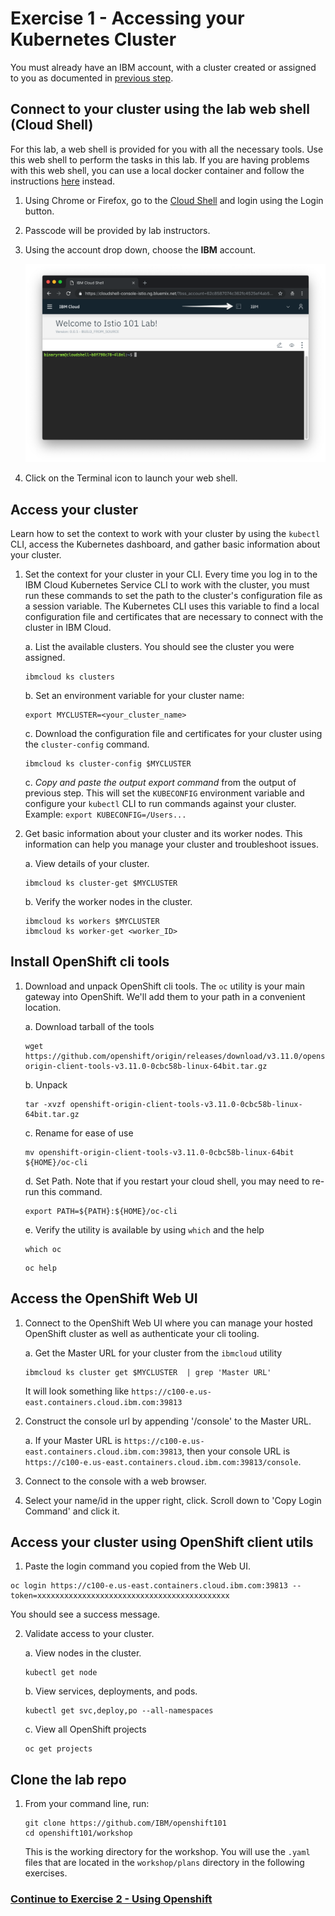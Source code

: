 # Exercise 1 - Accessing your Kubernetes Cluster

You must already have an IBM account, with a cluster created or assigned to you as documented in [previous step](../GETSTARTED.md).

## Connect to your cluster using the lab web shell (Cloud Shell)
For this lab, a web shell is provided for you with all the necessary tools. Use this web shell to perform the tasks in this lab. If you are having problems with this web shell, you can use a local docker container and follow the instructions [here](https://github.com/rvennam/istio101/blob/docker-env/workshop/exercise-1/README.md) instead.

1. Using Chrome or Firefox, go to the [Cloud Shell](https://cloudshell-console-ikslab.us-south.cf.cloud.ibm.com/) and login using the Login button.

2. Passcode will be provided by lab instructors.

3. Using the account drop down, choose the **IBM** account.

   ![](../README_images/cloudshell.png)
   
4. Click on the Terminal icon to launch your web shell.

## Access your cluster
Learn how to set the context to work with your cluster by using the `kubectl` CLI, access the Kubernetes dashboard, and gather basic information about your cluster.

1.  Set the context for your cluster in your CLI. Every time you log in to the IBM Cloud Kubernetes Service CLI to work with the cluster, you must run these commands to set the path to the cluster's configuration file as a session variable. The Kubernetes CLI uses this variable to find a local configuration file and certificates that are necessary to connect with the cluster in IBM Cloud.

    a. List the available clusters. You should see the cluster you were assigned.

    ```shell
    ibmcloud ks clusters
    ```

    b. Set an environment variable for your cluster name:

    ```shell
    export MYCLUSTER=<your_cluster_name>
    ```

    c. Download the configuration file and certificates for your cluster using the `cluster-config` command.

    ```shell
    ibmcloud ks cluster-config $MYCLUSTER
    ```

    c. *Copy and paste the output export command* from the output of previous step. This will set the `KUBECONFIG` environment variable and configure your `kubectl` CLI to run commands against your cluster. Example:
    `export KUBECONFIG=/Users...`

2.  Get basic information about your cluster and its worker nodes. This information can help you manage your cluster and troubleshoot issues.

    a.  View details of your cluster.

    ```shell
    ibmcloud ks cluster-get $MYCLUSTER
    ```

    b.  Verify the worker nodes in the cluster.

    ```shell
    ibmcloud ks workers $MYCLUSTER
    ibmcloud ks worker-get <worker_ID>
    ```


## Install OpenShift cli tools

1. Download and unpack OpenShift cli tools. The `oc` utility is your main gateway into OpenShift. We'll add them to your path in a convenient location.

    a. Download tarball of the tools

    ```shell
    wget https://github.com/openshift/origin/releases/download/v3.11.0/openshift-origin-client-tools-v3.11.0-0cbc58b-linux-64bit.tar.gz
    ```

    b. Unpack

    ```shell
    tar -xvzf openshift-origin-client-tools-v3.11.0-0cbc58b-linux-64bit.tar.gz
    ```

    c. Rename for ease of use

    ```shell
    mv openshift-origin-client-tools-v3.11.0-0cbc58b-linux-64bit ${HOME}/oc-cli
    ```

    d. Set Path. Note that if you restart your cloud shell, you may need to re-run this command.

    ```shell
    export PATH=${PATH}:${HOME}/oc-cli
    ```

    e. Verify the utility is available by using `which` and the help


    ```shell
    which oc
    ```

    ```shell
    oc help
    ```


## Access the OpenShift Web UI

1. Connect to the OpenShift Web UI where you can manage your hosted OpenShift cluster as well as authenticate your cli tooling.


    a. Get the Master URL for your cluster from the `ibmcloud` utility

    ```shell
    ibmcloud ks cluster get $MYCLUSTER  | grep 'Master URL'
    ```

    It will look something like `https://c100-e.us-east.containers.cloud.ibm.com:39813`  


2. Construct the console url by appending '/console' to the Master URL.

    a. If your Master URL is `https://c100-e.us-east.containers.cloud.ibm.com:39813`, then your console URL is `https://c100-e.us-east.containers.cloud.ibm.com:39813/console`.

3. Connect to the console with a web browser.

4. Select your name/id in the upper right, click. Scroll down to 'Copy Login Command' and click it.

## Access your cluster using OpenShift client utils

1.  Paste the login command you copied from the Web UI.

```shell
oc login https://c100-e.us-east.containers.cloud.ibm.com:39813 --token=xxxxxxxxxxxxxxxxxxxxxxxxxxxxxxxxxxxxxxxxxxx
```

You should see a success message.


2.  Validate access to your cluster.

    a.  View nodes in the cluster.

    ```shell
    kubectl get node
    ```

    b.  View services, deployments, and pods.

    ```shell
    kubectl get svc,deploy,po --all-namespaces
    ```

    c. View all OpenShift projects

    ```shell
    oc get projects
    ```

## Clone the lab repo

1. From your command line, run:

    ```shell
    git clone https://github.com/IBM/openshift101
    cd openshift101/workshop
    ```

    This is the working directory for the workshop. You will use the `.yaml` files that are located in the `workshop/plans` directory in the following exercises.

### [Continue to Exercise 2 - Using Openshift](../exercise-2/README.md)
